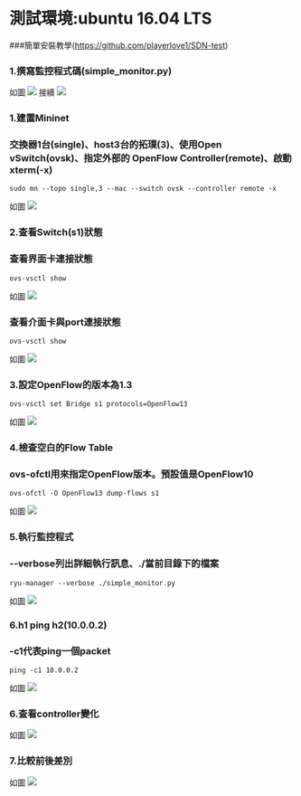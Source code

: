 # 測試環境:ubuntu 16.04 LTS
###簡單安裝教學(https://github.com/playerlove1/SDN-test)

### 1.撰寫監控程式碼(simple_monitor.py)
如圖
![](img/Code1.jpg)
接續
![](img/Code2.jpg)

### 1.建置Mininet
### 交換器1台(single)、host3台的拓璞(3)、使用Open vSwitch(ovsk)、指定外部的 OpenFlow Controller(remote)、啟動 xterm(-x)
```console
sudo mn --topo single,3 --mac --switch ovsk --controller remote -x
```
如圖
![](img/sudomn.jpg)

### 2.查看Switch(s1)狀態
### 查看界面卡連接狀態
```console
ovs-vsctl show
```
如圖
![](img/ovsvsctlshow.jpg)
### 查看介面卡與port連接狀態
```console
ovs-vsctl show
```
如圖
![](img/ovsdpctl.jpg)

### 3.設定OpenFlow的版本為1.3
```console
ovs-vsctl set Bridge s1 protocols=OpenFlow13
```
如圖
![](img/setBridge.jpg)

### 4.檢查空白的Flow Table
### ovs-ofctl用來指定OpenFlow版本。預設值是OpenFlow10
```console
ovs-ofctl -O OpenFlow13 dump-flows s1
```
如圖
![](img/dumpflows1.jpg)

### 5.執行監控程式
### --verbose列出詳細執行訊息、./當前目錄下的檔案
```console
ryu-manager --verbose ./simple_monitor.py
```
如圖
![](img/ryuverbosesimplemonitor.jpg)

### 6.h1 ping h2(10.0.0.2)
### -c1代表ping一個packet
```console
ping -c1 10.0.0.2
```
如圖
![](img/h1pingh2.jpg)

### 6.查看controller變化
如圖
![](img/c1whenh1pingh2.jpg)

### 7.比較前後差別
如圖
![](img/compare.jpg)